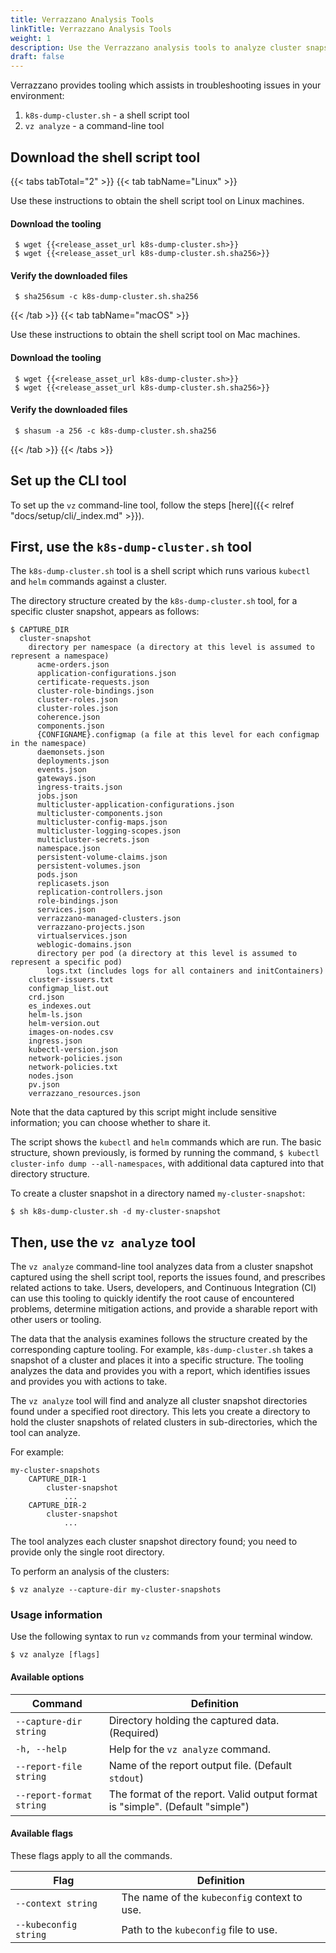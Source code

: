 ```yaml
---
title: Verrazzano Analysis Tools
linkTitle: Verrazzano Analysis Tools
weight: 1
description: Use the Verrazzano analysis tools to analyze cluster snapshots
draft: false
---
```



Verrazzano provides tooling which assists in troubleshooting issues in your environment:
1. `k8s-dump-cluster.sh` - a shell script tool
2. `vz analyze` - a command-line tool

## Download the shell script tool

{{< tabs tabTotal="2" >}}
{{< tab tabName="Linux" >}}
<br>


Use these instructions to obtain the shell script tool on Linux machines.

#### Download the tooling
  ```
   $ wget {{<release_asset_url k8s-dump-cluster.sh>}}
   $ wget {{<release_asset_url k8s-dump-cluster.sh.sha256>}}
  ```

#### Verify the downloaded files
  ```
   $ sha256sum -c k8s-dump-cluster.sh.sha256
  ```

{{< /tab >}}
{{< tab tabName="macOS" >}}
<br>


Use these instructions to obtain the shell script tool on Mac machines.

#### Download the tooling
  ```
   $ wget {{<release_asset_url k8s-dump-cluster.sh>}}
   $ wget {{<release_asset_url k8s-dump-cluster.sh.sha256>}}
  ```
#### Verify the downloaded files
  ```
   $ shasum -a 256 -c k8s-dump-cluster.sh.sha256
  ```

{{< /tab >}}
{{< /tabs >}}

## Set up the CLI tool
To set up the `vz` command-line tool, follow the steps [here]({{< relref "docs/setup/cli/_index.md" >}}).

## First, use the `k8s-dump-cluster.sh` tool

The `k8s-dump-cluster.sh` tool is a shell script which runs various `kubectl` and `helm` commands against a cluster.

The directory structure created by the `k8s-dump-cluster.sh` tool, for a specific cluster snapshot, appears as follows:

    $ CAPTURE_DIR
      cluster-snapshot
        directory per namespace (a directory at this level is assumed to represent a namespace)
          acme-orders.json
          application-configurations.json
          certificate-requests.json
          cluster-role-bindings.json
          cluster-roles.json
          cluster-roles.json
          coherence.json
          components.json
          {CONFIGNAME}.configmap (a file at this level for each configmap in the namespace)
          daemonsets.json
          deployments.json
          events.json
          gateways.json
          ingress-traits.json
          jobs.json
          multicluster-application-configurations.json
          multicluster-components.json
          multicluster-config-maps.json
          multicluster-logging-scopes.json
          multicluster-secrets.json
          namespace.json
          persistent-volume-claims.json
          persistent-volumes.json
          pods.json
          replicasets.json
          replication-controllers.json
          role-bindings.json
          services.json
          verrazzano-managed-clusters.json
          verrazzano-projects.json
          virtualservices.json
          weblogic-domains.json
          directory per pod (a directory at this level is assumed to represent a specific pod)
            logs.txt (includes logs for all containers and initContainers)
        cluster-issuers.txt
        configmap_list.out
        crd.json
        es_indexes.out
        helm-ls.json
        helm-version.out
        images-on-nodes.csv
        ingress.json
        kubectl-version.json
        network-policies.json
        network-policies.txt
        nodes.json
        pv.json
        verrazzano_resources.json

Note that the data captured by this script might include sensitive information; you can choose whether to share it.

The script shows the `kubectl` and `helm` commands which are run. The basic structure, shown previously, is formed by running the command, `$ kubectl cluster-info dump --all-namespaces`, with additional data captured into that directory structure.

To create a cluster snapshot in a directory named `my-cluster-snapshot`:
```shell
$ sh k8s-dump-cluster.sh -d my-cluster-snapshot
```

## Then, use the `vz analyze` tool

The `vz analyze` command-line tool analyzes data from a cluster snapshot captured using the shell script tool, reports the issues found, and prescribes related actions to take. Users,
developers, and Continuous Integration (CI) can use this tooling to quickly identify the root cause of encountered problems, determine mitigation actions, and provide a sharable report with other users or tooling.

The data that the analysis examines follows the structure created by the corresponding capture tooling. For example, `k8s-dump-cluster.sh` takes a snapshot of a cluster and places it into a specific structure. The tooling analyzes the data and provides you with a report, which identifies issues and provides you with actions to take.

The `vz analyze` tool will find and analyze all cluster snapshot directories found under a specified root directory. This lets you create a directory to hold the cluster snapshots of related clusters in sub-directories, which the tool can analyze.

For example:

    my-cluster-snapshots
        CAPTURE_DIR-1
            cluster-snapshot
                ...
        CAPTURE_DIR-2
            cluster-snapshot
                ...

The tool analyzes each cluster snapshot directory found; you need to provide only the single root directory.

To perform an analysis of the clusters:
```shell
$ vz analyze --capture-dir my-cluster-snapshots
```

### Usage information

Use the following syntax to run `vz` commands from your terminal window.
```shell
$ vz analyze [flags]
```

#### Available options

| Command                  | Definition                                                                           |
|--------------------------|--------------------------------------------------------------------------------------|
| `--capture-dir string`   | Directory holding the captured data. (Required)                                      |
| `-h, --help`             | Help for the `vz analyze` command.                                                   |
| `--report-file string`   | Name of the report output file. (Default `stdout`)                                       |
| `--report-format string` | The format of the report. Valid output format is "simple". (Default "simple") |

#### Available flags

These flags apply to all the commands.

| Flag                  | Definition                                   |
|-----------------------|----------------------------------------------|
| `--context string`    | The name of the `kubeconfig` context to use. |
| `--kubeconfig string` | Path to the `kubeconfig` file to use.        |
